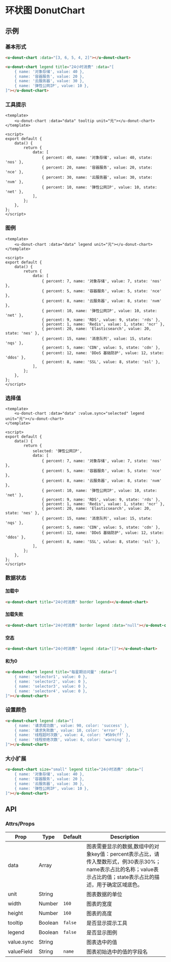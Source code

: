 # 环状图 DonutChart

## 示例
### 基本形式

``` html
<u-donut-chart :data="[3, 6, 5, 4, 2]"></u-donut-chart>
```

``` html
<u-donut-chart legend title="24小时消费" :data="[
    { name: '对象存储', value: 40 },
    { name: '容器服务', value: 20 },
    { name: '云服务器', value: 30 },
    { name: '弹性公网IP', value: 10 },
]"></u-donut-chart>
```

### 工具提示

```vue
<template>
    <u-donut-chart :data="data" tooltip unit="元"></u-donut-chart>
</template>

<script>
export default {
    data() {
        return {
            data: [
                { percent: 40, name: '对象存储', value: 40, state: 'nos' },
                { percent: 20, name: '容器服务', value: 20, state: 'nce' },
                { percent: 30, name: '云服务器', value: 30, state: 'nvm' },
                { percent: 10, name: '弹性公网IP', value: 10, state: 'net' },
            ],
        };
    },
};
</script>
```

### 图例

```vue
<template>
    <u-donut-chart :data="data" legend unit="元"></u-donut-chart>
</template>

<script>
export default {
    data() {
        return {
            data: [
                { percent: 7, name: '对象存储', value: 7, state: 'nos' },
                { percent: 5, name: '容器服务', value: 5, state: 'nce' },
                { percent: 8, name: '云服务器', value: 8, state: 'nvm' },
                { percent: 10, name: '弹性公网IP', value: 10, state: 'net' },
                { percent: 9, name: 'RDS', value: 9, state: 'rds' },
                { percent: 1, name: 'Redis', value: 1, state: 'ncr' },
                { percent: 20, name: 'Elasticsearch', value: 20, state: 'nes' },
                { percent: 15, name: '消息队列', value: 15, state: 'nqs' },
                { percent: 5, name: 'CDN', value: 5, state: 'cdn' },
                { percent: 12, name: 'DDoS 基础防护', value: 12, state: 'ddos' },
                { percent: 8, name: 'SSL', value: 8, state: 'ssl' },
            ],
        };
    },
};
</script>
```

### 选择值

```vue
<template>
    <u-donut-chart :data="data" :value.sync="selected" legend unit="元"></u-donut-chart>
</template>

<script>
export default {
    data() {
        return {
            selected: '弹性公网IP',
            data: [
                { percent: 7, name: '对象存储', value: 7, state: 'nos' },
                { percent: 5, name: '容器服务', value: 5, state: 'nce' },
                { percent: 8, name: '云服务器', value: 8, state: 'nvm' },
                { percent: 10, name: '弹性公网IP', value: 10, state: 'net' },
                { percent: 9, name: 'RDS', value: 9, state: 'rds' },
                { percent: 1, name: 'Redis', value: 1, state: 'ncr' },
                { percent: 20, name: 'Elasticsearch', value: 20, state: 'nes' },
                { percent: 15, name: '消息队列', value: 15, state: 'nqs' },
                { percent: 5, name: 'CDN', value: 5, state: 'cdn' },
                { percent: 12, name: 'DDoS 基础防护', value: 12, state: 'ddos' },
                { percent: 8, name: 'SSL', value: 8, state: 'ssl' },
            ],
        };
    },
};
</script>
```

### 数据状态

#### 加载中
``` html
<u-donut-chart title="24小时消费" border legend></u-donut-chart>
```

#### 加载失败
``` html
<u-donut-chart title="24小时消费" border legend :data="null"></u-donut-chart>
```

#### 空态
``` html
<u-donut-chart title="24小时消费" legend :data="[]"></u-donut-chart>
```

#### 和为0

``` html
<u-donut-chart legend title="每星期访问量" :data="[
    { name: 'selector1', value: 0 },
    { name: 'selector2', value: 0 },
    { name: 'selector3', value: 0 },
    { name: 'selector4', value: 0 },
]"></u-donut-chart>
```

### 设置颜色

``` html
<u-donut-chart legend :data="[
    { name: '请求成功数', value: 90, color: 'success' },
    { name: '请求失败数', value: 10, color: 'error' },
    { name: '线程超时次数', value: 4, color: '#5b9cff' },
    { name: '线程拒绝次数', value: 6, color: 'warning' },
]"></u-donut-chart>
```

### 大小扩展

``` html
<u-donut-chart size="small" legend title="24小时消费" :data="[
    { name: '对象存储', value: 40 },
    { name: '容器服务', value: 20 },
    { name: '云服务器', value: 30 },
    { name: '弹性公网IP', value: 10 },
]"></u-donut-chart>
```

## API

### Attrs/Props

| Prop | Type | Default | Description |
| --------- | ---- | ------- | ----------- |
| data | Array |  | 图表需要显示的数据,数组中的对象key值：percent表示占比，请传入整数形式，例30表示30%；name表示占比的名称；value表示占比的值；state表示占比的描述，用于确定区域底色。|
| unit | String |  | 图表数据的单位 |
| width | Number | `160` | 图表的宽度 |
| height | Number | `160` | 图表的高度 |
| tooltip | Boolean | `false` | 是否显示提示工具 |
| legend | Boolean | `false` | 是否显示图例 |
| value.sync | String |  | 图表选中的值 |
| valueField | String | `name` | 图表初始选中的值的字段名 |

